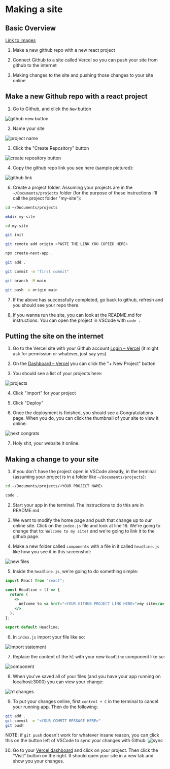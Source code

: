 # Making a site

## Basic Overview

[Link to images](https://imgur.com/a/Phq9pSR)

1. Make a new github repo with a new react project

2. Connect Github to a site called Vercel so you can push your site from github to the internet

3. Making changes to the site and pushing those changes to your site online

## Make a new Github repo with a react project

1. Go to Github, and click the `New` button

![github new button](https://i.imgur.com/o9kY0u0.png)

2. Name your site

![project name](https://i.imgur.com/Vu9SZmK.png)

3. Click the "Create Repository" button

![create repository button](https://i.imgur.com/3rOZmHG.png)

4. Copy the github repo link you see here (sample pictured):

![github link](https://i.imgur.com/o2NmC8w.png)

6. Create a project folder. Assuming your projects are in the `~/Documents/projects` folder (for the purpose of these instructions I'll call the project folder "my-site"):

```bash
cd ~/Documents/projects

mkdir my-site

cd my-site

git init

git remote add origin <PASTE THE LINK YOU COPIED HERE>

npx create-next-app .

git add .

git commit -m "first commit"

git branch -M main

git push -u origin main
```

7. If the above has successfully completed, go back to github, refresh and you should see your repo there.

8. If you wanna run the site, you can look at the README.md for instructions. You can open the project in VSCode with `code .`

## Putting the site on the internet

1. Go to the Vercel site with your Github account [Login – Vercel](https://vercel.com/login?next=%2Fdashboard) (it might ask for permission or whatever, just say yes)

2. On the [Dashboard – Vercel](https://vercel.com/dashboard) you can click the "+ New Project" button

3. You should see a list of your projects here:

![projects](https://i.imgur.com/hyJbgCZ.png)

4. Click "Import" for your project

5. Click "Deploy"

6. Once the deployment is finished, you should see a Congratulations page. When you do, you can click the thumbnail of your site to view it online:

![next congrats](https://i.imgur.com/jTf3b1z.png)

7. Holy shit, your website it online.

## Making a change to your site

1. if you don't have the project open in VSCode already, in the terminal (assuming your project is in a folder like `~/Documents/projects`):

```bash
cd ~/Documents/projects/<YOUR PROJECT NAME>

code .
```

2. Start your app in the terminal. The instructions to do this are in README.md

3. We want to modify the home page and push that change up to our online site. Click on the `index.js` file and look at line 16. We're going to change that to: `Welcome to my site!` and we're going to link it to the github page.

4. Make a new folder called `components` with a file in it called `headline.js` like how you see it in this screenshot:

![new files](https://i.imgur.com/liIsUZ6.png)

5. Inside the `headline.js`, we're going to do something simple:

```jsx
import React from "react";

const Headline = () => {
  return (
    <>
      Welcome to <a href="<YOUR GITHUB PROJECT LINK HERE>">my site</a>
    </>
  );
};

export default Headline;
```

6. In `index.js` import your file like so:

![import statement](https://i.imgur.com/SKy1Z91.png)

7. Replace the content of the `h1` with your new `Headline` component like so:

![component](https://i.imgur.com/ltd8Ilw.png)

8. When you've saved all of your files (and you have your app running on localhost:3000) you can view your change:

![h1 changes](https://i.imgur.com/jv1dWzf.png)

9. To put your changes online, first `control + C` in the terminal to cancel your running app. Then do the following:

```bash
git add .
git commit -m "<YOUR COMMIT MESSAGE HERE>"
git push
```

NOTE: if `git push` doesn't work for whatever insane reason, you can click this on the button left of VSCode to sync your changes with Github: ![sync](https://i.imgur.com/j7HZVhY.png)

10. Go to your [Vercel dashboard](https://vercel.com/dashboard) and click on your project. Then click the "Visit" button on the right. It should open your site in a new tab and show you your changes.
